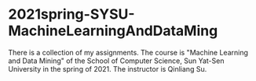 # 2021spring-SYSU-MachineLearningAndDataMing
There is a collection of my assignments. The course is "Machine Learning and Data Mining" of the School of Computer Science, Sun Yat-Sen University in the spring of 2021. The instructor is Qinliang Su. 
